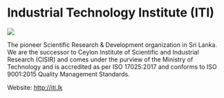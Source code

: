 # Industrial Technology Institute (ITI)

![](../../static/img/logo-ITI.png)

The pioneer Scientific Research & Development organization in Sri Lanka.
We are the successor to Ceylon Institute of Scientific and Industrial Research (CISIR) and comes under the purview of the Ministry of Technology  and is accredited as per ISO 17025:2017 and conforms to ISO 9001:2015 Quality Management Standards.

Website: http://iti.lk